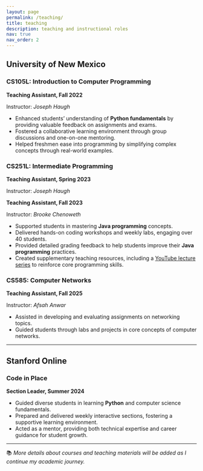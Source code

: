 ```yaml
---
layout: page
permalink: /teaching/
title: teaching
description: teaching and instructional roles
nav: true
nav_order: 2
---
```


## University of New Mexico

### CS105L: Introduction to Computer Programming

**Teaching Assistant, Fall 2022**

Instructor: _Joseph Haugh_

- Enhanced students’ understanding of **Python fundamentals** by providing valuable feedback on assignments and exams.
- Fostered a collaborative learning environment through group discussions and one-on-one mentoring.
- Helped freshmen ease into programming by simplifying complex concepts through real-world examples.

### CS251L: Intermediate Programming

**Teaching Assistant, Spring 2023**

Instructor: _Joseph Haugh_

**Teaching Assistant, Fall 2023**

Instructor: _Brooke Chenoweth_

- Supported students in mastering **Java programming** concepts.
- Delivered hands-on coding workshops and weekly labs, engaging over 40 students.
- Provided detailed grading feedback to help students improve their **Java programming** practices.
- Created supplementary teaching resources, including a [YouTube lecture series](https://www.youtube.com/playlist?list=PLZvGx3jASpqLR1ov522DFULkxbzQa7dNC) to reinforce core programming skills.

### CS585: Computer Networks

**Teaching Assistant, Fall 2025**

Instructor: _Afsah Anwar_

- Assisted in developing and evaluating assignments on networking topics.
- Guided students through labs and projects in core concepts of computer networks.

---

## Stanford Online

### Code in Place

**Section Leader, Summer 2024**

- Guided diverse students in learning **Python** and computer science fundamentals.
- Prepared and delivered weekly interactive sections, fostering a supportive learning environment.
- Acted as a mentor, providing both technical expertise and career guidance for student growth.

---

📚 _More details about courses and teaching materials will be added as I continue my academic journey._
